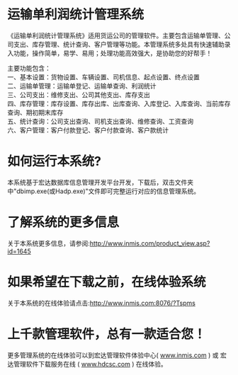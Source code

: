 # 运输单利润统计管理系统

《运输单利润统计管理系统》适用货运公司的管理软件。主要包含运输单管理、公司支出、库存管理、统计查询、客户管理等功能。本管理系统多处具有快速辅助录入功能，操作简单，易学、易用；处理功能高效强大，是协助您的好帮手！

主要功能包含：  
一、基本设置：货物设置、车辆设置、司机信息、起点设置、终点设置  
二、运输单管理：运输单登记、运输单查询、利润统计  
三、公司支出：维修支出、公司其他支出、库存支出  
四、库存管理：库存设置、库存出库、出库查询、入库登记、入库查询、当前库存查询、期初期末库存  
五、统计查询：公司支出查询、司机支出查询、维修查询、工资查询  
六、客户管理：客户付款登记、客户付款查询、客户款统计  

# 如何运行本系统?

本系统基于宏达数据库信息管理开发平台开发，下载后，双击文件夹中"dbimp.exe(或Hadp.exe)"文件即可完整运行对应的信息管理系统。

# 了解系统的更多信息

关于本系统更多信息，请参阅:http://www.inmis.com/product_view.asp?id=1645

# 如果希望在下载之前，在线体验系统

关于本系统的在线体验请点击:http://www.inmis.com:8076/?Tspms

# 上千款管理软件，总有一款适合您！

更多管理系统的在线体验可以到宏达管理软件体验中心( www.inmis.com ) 或 宏达管理软件下载服务在线 ( www.hdcsc.com ) 在线体验。



